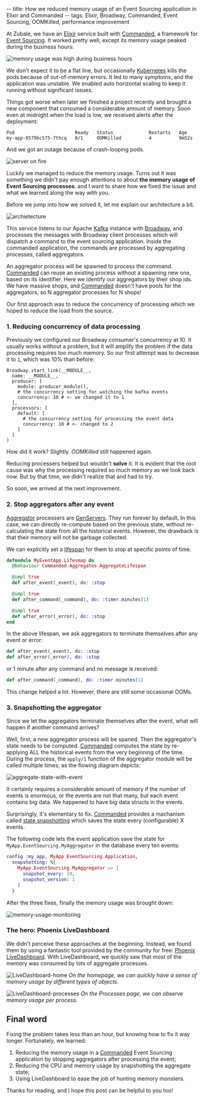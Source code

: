 -- title: How we reduced memory usage of an Event Sourcing application in Elixir and Commanded
-- tags: Elixir, Broadway, Commanded, Event Sourcing, OOMKilled, performance improvement

At Zubale, we have an [Elixir][] service built with [Commanded][], a framework for [Event Sourcing][]. It worked pretty well, except its memory usage peaked during the business hours:

![memory usage was high during business hours](/post-images/memory-usage-high-in-business-hours.png)

We don't expect it to be a flat line, but occasionally [Kubernetes][] kills the pods because of out-of-memory errors. It led to many symptoms, and the application was unstable. We enabled auto horizontal scaling to keep it running without significant issues.

Things got worse when later we finished a project recently and brought a new component that consumed a considerable amount of memory. Soon even at midnight when the load is low, we received alerts after the deployment:

```text
Pod                      Ready   Status             Restarts   Age
my-app-8579bc575-7thcq   0/1     OOMKilled          4          9m52s
```

And we got an outage because of crash-looping pods.

![server on fire](/post-images/server-on-fire.png)

Luckily we managed to reduce the memory usage. Turns out it was something we didn't pay enough attentions to about **the memory usage of Event Sourcing processes**. and I want to share how we fixed the issue and what we learned along the way with you.

Before we jump into how we solved it, let me explain our architecture a bit.

![archietecture](/post-images/message-processing-with-boradway-and-commanded.png)

This service listens to our Apache [Kafka][] instance with [Broadway][], and processes the messages with Broadway client processes which will dispatch a command to the event sourcing application. Inside the commanded application, the commands are processed by aggregating processes, called aggregators.

An aggregator process will be spawned to process the command. [Commanded][] can reuse an existing process without a spawning new one, based on its identifier. Here we identify our aggregators by their shop ids. We have massive shops, and [Commanded][] doesn't have pools for the aggregators, so N aggregator processes for N shops!

Our first approach was to reduce the concurrency of processing which we hoped to reduce the load from the source. 

### 1. Reducing concurrency of data processing

Previously we configured our Broadway consumer's concurrency at 10. It usually works without a problem, but it will amplify the problem if the data processing requires too much memory. So our first attempt was to decrease it to `1`, which was 10% than before:


```
Broadway.start_link(__MODULE__,
  name: __MODULE__,
  producer: [
    module: producer_module(),
    # the concurrency setting for watching the kafka events
    concurrency: 10 # <- we changed it to 1
  ],
  processors: [
    default: [
      # the concurrency setting for processing the event data
      concurrency: 10 # <- changed to 2
    ]
  ]
)
```

How did it work? Slightly. *OOMKilled* still happened again.

Reducing processers helped but wouldn't **solve** it. It is evident that the root cause was why the processing required so much memory as we look back now. But by that time, we didn't realize that and had to try.

So soon, we arrived at the next improvement.

### 2. Stop aggregators after any event

[Aggregator][] processers are [GenServers](https://hexdocs.pm/elixir/1.13/GenServer.html). They run forever by default. In this case, we can directly re-compute based on the previous state, without re-calculating the state from all the historical events. However, the drawback is that their memory will not be garbage collected.

We can explicitly set a [lifespan](https://github.com/commanded/commanded/blob/master/guides/Commands.md#aggregate-lifespan) for them to stop at specific points of time.

```elixir
defmodule MyEventApp.Lifesmap do
  @behaviour Commanded.Aggregates.AggregateLifespan

  @impl true
  def after_event(_event), do: :stop

  @impl true
  def after_command(_command), do: :timer.minutes(1)

  @impl true
  def after_error(_error), do: :stop
end
```

In the above lifespan, we ask aggregators to terminate themselves after any event or error:

```elixir
def after_event(_event), do: :stop
def after_error(_error), do: :stop
```

or 1 minute after any command and no message is received:

```elixir
def after_command(_command), do: :timer.minutes(1)
```

This change helped a lot. However, there are still some occasional OOMs.


### 3. Snapshotting the aggregator

Since we let the aggregators terminate themselves after the event, what will happen if another command arrives?

Well, first, a new aggregator process will be spaned. Then the aggregator's state needs to be computed. [Commanded][] computes the state by re-applying ALL the historical events from the very beginning of the time. During the process, the `apply/1` function of the aggregator module will be called multiple times, as the flowing diagram depicts:

![aggregate-state-with-event](/post-images/state-aggregate.png)

It certainly requires a considerable amount of memory if the number of events is enormous, or the events are not that many, but each event contains big data. We happened to have big data structs in the events.

Surprisingly, it's elementary to fix. [Commanded][] provides a machanism called [state snapshotting](https://github.com/commanded/commanded/blob/master/guides/Aggregates.md#aggregate-state-snapshots) which saves the state every (configurable) X events.

The following code lets the event application save the state for `MyApp.EventSourcing.MyAggregator` in the database every ten events:

```elixir
config :my_app, MyApp.EventSourcing.Application,
  snapshotting: %{
    MyApp.EventSourcing.MyAggregator => [
      snapshot_every: 10,
      snapshot_version: 1
    ]
  }
```

After the three fixes, finally the memory usage was brought down:

![memory-usage-monitoring](/post-images/memory-usage-metric.png)

### The hero: Phoenix LiveDashboard

We didn't perceive these approaches at the beginning. Instead, we found them by using a fantastic tool provided by the community for free: [Phoenix LiveDashboard][]. With LiveDashboard, we quickly saw that most of the memory was consumed by lots of aggregate processes.

![LiveDashboard-home](/post-images/ld-home.png)
*On the homepage, we can quickly have a sense of memory usage by different types of objects*.

![LiveDashboard-processes](/post-images/ld-processes.png)
*On the Processes page, we can observe memory usage per process.*

## Final word

Fixing the problem takes less than an hour, but knowing how to fix it way longer. Fortunately, we learned:

1. Reducing the memory usage in a [Commanded][] Event Sourcing application by stopping aggregators after processing the event;
2. Reducing the CPU and memory usage by snapshotting the aggregate state;
3. Using LiveDashboard to ease the job of hunting memory monsters.

Thanks for reading, and I hope this post can be helpful to you too!

[Elixir]: https://elixir-lang.org/
[Commanded]: https://github.com/commanded/commanded
[Event Sourcing]: https://martinfowler.com/eaaDev/EventSourcing.html
[Aggregator]: https://github.com/commanded/commanded/blob/master/guides/Aggregates.md
[Kafka]: https://kafka.apache.org/
[Broadway]: https://elixir-broadway.org/
[Phoenix LiveDashboard]: https://github.com/phoenixframework/phoenix_live_dashboard
[Kubernetes]: https://kubernetes.io/
